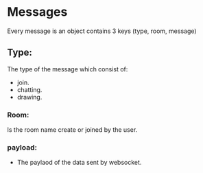 # Messages

Every message is an object contains 3 keys (type, room, message)

## Type:

The type of the message which consist of:

- join.
- chatting.
- drawing.

### Room:

Is the room name create or joined by the user.

### payload:

- The paylaod of the data sent by websocket.
